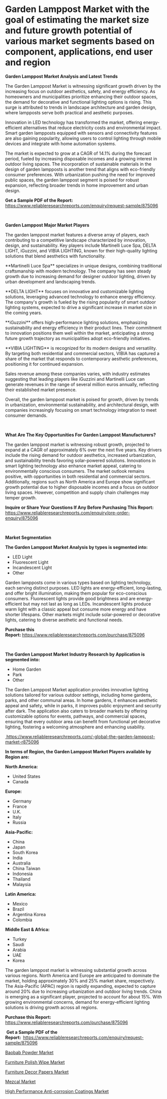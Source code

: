 <p><h1>Garden Lamppost Market with the goal of estimating the market size and future growth potential of various market segments based on component, applications, end user and region</h1></p><p><strong>Garden Lamppost Market Analysis and Latest Trends</strong></p>
<p><p>The Garden Lamppost Market is witnessing significant growth driven by the increasing focus on outdoor aesthetics, safety, and energy efficiency. As homeowners and municipalities prioritize enhancing their outdoor spaces, the demand for decorative and functional lighting options is rising. This surge is attributed to trends in landscape architecture and garden design, where lampposts serve both practical and aesthetic purposes.</p><p>Innovation in LED technology has transformed the market, offering energy-efficient alternatives that reduce electricity costs and environmental impact. Smart garden lampposts equipped with sensors and connectivity features are also gaining popularity, allowing users to control lighting through mobile devices and integrate with home automation systems.</p><p>The market is expected to grow at a CAGR of 14.1% during the forecast period, fueled by increasing disposable incomes and a growing interest in outdoor living spaces. The incorporation of sustainable materials in the design of garden lampposts is another trend that aligns with eco-friendly consumer preferences. With urbanization pushing the need for improved public spaces, the garden lamppost segment is poised for robust expansion, reflecting broader trends in home improvement and urban design.</p></p>
<p><strong>Get a Sample PDF of the Report:&nbsp;</strong> <a href="https://www.reliableresearchreports.com/enquiry/request-sample/875096">https://www.reliableresearchreports.com/enquiry/request-sample/875096</a></p>
<p>&nbsp;</p>
<p><strong>Garden Lamppost Major Market Players</strong></p>
<p><p>The garden lamppost market features a diverse array of players, each contributing to a competitive landscape characterized by innovation, design, and sustainability. Key players include Martinelli Luce Spa, DELTA LIGHT, iGuzzini, and VIBIA LIGHTING, known for their high-quality lighting solutions that blend aesthetics with functionality.</p><p>**Martinelli Luce Spa** specializes in unique designs, combining traditional craftsmanship with modern technology. The company has seen steady growth due to increasing demand for designer outdoor lighting, driven by urban development and landscaping trends.</p><p>**DELTA LIGHT** focuses on innovative and customizable lighting solutions, leveraging advanced technology to enhance energy efficiency. The company's growth is fueled by the rising popularity of smart outdoor lighting systems, expected to drive a significant increase in market size in the coming years.</p><p>**iGuzzini** offers high-performance lighting solutions, emphasizing sustainability and energy efficiency in their product lines. Their commitment to innovation positions them well within the market, anticipating a strong future growth trajectory as municipalities adopt eco-friendly initiatives.</p><p>**VIBIA LIGHTING** is recognized for its modern designs and versatility. By targeting both residential and commercial sectors, VIBIA has captured a share of the market that responds to contemporary aesthetic preferences, positioning it for continued expansion.</p><p>Sales revenue among these companies varies, with industry estimates suggesting that leading players like iGuzzini and Martinelli Luce can generate revenues in the range of several million euros annually, reflecting their established market presence.</p><p>Overall, the garden lamppost market is poised for growth, driven by trends in urbanization, environmental sustainability, and architectural design, with companies increasingly focusing on smart technology integration to meet consumer demands.</p></p>
<p>&nbsp;</p>
<p><strong>What Are The Key Opportunities For Garden Lamppost Manufacturers?</strong></p>
<p><p>The garden lamppost market is witnessing robust growth, projected to expand at a CAGR of approximately 6% over the next five years. Key drivers include the rising demand for outdoor aesthetics, increased urbanization, and sustainability trends favoring solar-powered solutions. Innovations in smart lighting technology also enhance market appeal, catering to environmentally conscious consumers. The market outlook remains positive, with opportunities in both residential and commercial sectors. Additionally, regions such as North America and Europe show significant growth potential due to higher disposable incomes and a focus on outdoor living spaces. However, competition and supply chain challenges may temper growth.</p></p>
<p><strong>Inquire or Share Your Questions If Any Before Purchasing This Report:</strong> <a href="https://www.reliableresearchreports.com/enquiry/pre-order-enquiry/875096">https://www.reliableresearchreports.com/enquiry/pre-order-enquiry/875096</a></p>
<p>&nbsp;</p>
<p><strong>Market Segmentation</strong></p>
<p><strong>The Garden Lamppost Market Analysis by types is segmented into:</strong></p>
<p><ul><li>LED Light</li><li>Fluorescent Light</li><li>Incandescent Light</li><li>Other</li></ul></p>
<p><p>Garden lampposts come in various types based on lighting technology, each serving distinct purposes. LED lights are energy-efficient, long-lasting, and offer bright illumination, making them popular for eco-conscious consumers. Fluorescent lights provide good brightness and are energy-efficient but may not last as long as LEDs. Incandescent lights produce warm light with a classic appeal but consume more energy and have shorter lifespans. Other markets might include solar-powered or decorative lights, catering to diverse aesthetic and functional needs.</p></p>
<p><strong>Purchase this Report:&nbsp;</strong><a href="https://www.reliableresearchreports.com/purchase/875096">https://www.reliableresearchreports.com/purchase/875096</a></p>
<p>&nbsp;</p>
<p><strong>The Garden Lamppost Market Industry Research by Application is segmented into:</strong></p>
<p><ul><li>Home Garden</li><li>Park</li><li>Other</li></ul></p>
<p><p>The Garden Lamppost Market application provides innovative lighting solutions tailored for various outdoor settings, including home gardens, parks, and other communal areas. In home gardens, it enhances aesthetic appeal and safety, while in parks, it improves public enjoyment and security after dark. The application also caters to broader markets by offering customizable options for events, pathways, and commercial spaces, ensuring that every outdoor area can benefit from functional yet decorative lighting, fostering a welcoming atmosphere and enhancing usability.</p></p>
<p><a href="https://www.reliableresearchreports.com/-global-the-garden-lamppost-market-r875096">&nbsp;https://www.reliableresearchreports.com/-global-the-garden-lamppost-market-r875096</a></p>
<p><strong>In terms of Region, the Garden Lamppost Market Players available by Region are:</strong></p>
<p>
    <p> <strong> North America: </strong>
        <ul>
            <li>United States</li>
            <li>Canada</li>
        </ul>
        </p> 
    <p> <strong> Europe: </strong>
        <ul>
            <li>Germany</li>
            <li>France</li>
            <li>U.K.</li>
            <li>Italy</li>
            <li>Russia</li>
        </ul>
        </p> 
    <p> <strong> Asia-Pacific: </strong>
        <ul>
            <li>China</li>
            <li>Japan</li>
            <li>South Korea</li>
            <li>India</li>
            <li>Australia</li>
            <li>China Taiwan</li>
            <li>Indonesia</li>
            <li>Thailand</li>
            <li>Malaysia</li>
        </ul>
        </p> 
    <p> <strong> Latin America: </strong>
        <ul>
            <li>Mexico</li>
            <li>Brazil</li>
            <li>Argentina Korea</li>
            <li>Colombia</li>
        </ul>
        </p> 
    <p> <strong> Middle East & Africa: </strong>
        <ul>
            <li>Turkey</li>
            <li>Saudi</li>
            <li>Arabia</li>
            <li>UAE</li>
            <li>Korea</li>
        </ul>
    </p>
    </p>
<p><p>The garden lamppost market is witnessing substantial growth across various regions. North America and Europe are anticipated to dominate the market, holding approximately 30% and 25% market share, respectively. The Asia-Pacific (APAC) region is rapidly expanding, expected to capture around 20% due to increasing urbanization and outdoor living trends. China is emerging as a significant player, projected to account for about 15%. With growing environmental concerns, demand for energy-efficient lighting solutions is driving growth across all regions.</p></p>
<p><strong>Purchase this Report: </strong><a href="https://www.reliableresearchreports.com/purchase/875096">https://www.reliableresearchreports.com/purchase/875096</a></p>
<p>&nbsp;<strong>Get a Sample PDF of the Report:&nbsp;&nbsp;</strong><a href="https://www.reliableresearchreports.com/enquiry/request-sample/875096">https://www.reliableresearchreports.com/enquiry/request-sample/875096</a></p>
<p><strong></strong></p>
<p><p><a href="https://www.linkedin.com/pulse/global-baobab-powder-market-analysis-trends-forecasts-growth-opportunities-xzoqc?trackingId=fyd7EYCWR3CsJgktBFMbcw%3D%3D">Baobab Powder Market</a></p><p><a href="https://github.com/gdfhhhj/Market-Research-Report-List-6/blob/main/furniture-polish-wipe-market.md">Furniture Polish Wipe Market</a></p><p><a href="https://github.com/RichRobinson5/Market-Research-Report-List-6/blob/main/furniture-decor-papers-market.md">Furniture Decor Papers Market</a></p><p><a href="https://www.linkedin.com/pulse/strategic-insights-global-mezcal-market-trends-2024-2031-737mc?trackingId=0gNeNCLeRNCOi5wJ4Xxodw%3D%3D">Mezcal Market</a></p><p><a href="https://issuu.com/reportprime-2/docs/high-performance-anti-corrosion-coa_aab3d8406b66d6">High Performance Anti-corrosion Coatings Market</a></p></p>